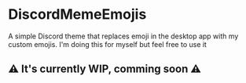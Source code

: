 # DiscordMemeEmojis
A simple Discord theme that replaces emoji in the desktop app with my custom emojis. I'm doing this for myself but feel free to use it

## ⚠️ It's currently WIP, comming soon ⚠️
